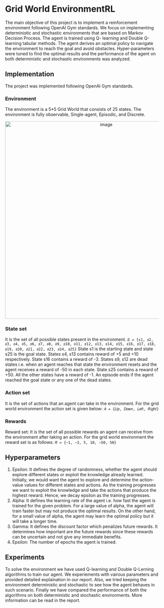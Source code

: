 # Grid World EnvironmentRL
The main objective of this project is to implement a reinforcement environment following OpenAI Gym standards. We focus on implementing deterministic and stochastic environments that are based on Markov Decision Process. The agent is trained using Q- learning and Double Q-learning tabular methods. The agent derives an optimal policy to navigate the environment to reach the goal and avoid obstacles. Hyper-parameters were tuned to find the optimal results and the performance of the agent on both deterministic and stochastic environments was analyzed.

## Implementation
The project was implemented following OpenAI Gym standards.

### Environment
The environment is a 5*5 Grid World that consists of 25 states. The environment is fully observable, Single-agent, Episodic, and Discrete.

<p align="center">
  <img width="647" alt="image" src="https://user-images.githubusercontent.com/24275587/177084337-5fd18223-ad3d-4972-9063-2a12694a18ba.png">
</p>

### State set
It is the set of all possible states present in the environment.
`𝑆 = {s1, 𝑠2, 𝑠3, 𝑠4, 𝑠5, 𝑠6, 𝑠7, 𝑠8, 𝑠9, 𝑠10, 𝑠11, 𝑠12, 𝑠13, 𝑠14, 𝑠15, 𝑠16, 𝑠17, 𝑠18, 𝑠19, 𝑠20, 𝑠21, 𝑠22, 𝑠23, 𝑠24, 𝑠25}`
State s1 is the starting state and state s25 is the goal state. States s4, s13 contains reward of +5 and +10 respectively. State s16 contains a reward of -3. States s9, s12 are dead states i.e. when an agent reaches that state the environment resets and the agent receives a reward of -50 in each state. State s25 contains a reward of +50. All the other states have a reward of -1. An episode ends if the agent reached the goal state or any one of the dead states.

### Action set
It is the set of actions that an agent can take in the environment. For the grid world environment the action set is given below: 
`𝐴 = {𝑈𝑝, 𝐷𝑜𝑤𝑛, 𝐿𝑒𝑓𝑡, 𝑅𝑖𝑔h𝑡}`

### Rewards
Reward set: It is the set of all possible rewards an agent can receive from the environment after taking an action. For the grid world environment the reward set is as follows: `𝑅 = {−1, −3, 5, 10, −50, 50}`

## Hyperparameters

1. Epsilon: It defines the degree of randomness, whether the agent should explore different states or exploit the knowledge already learned. Initially, we would want the agent to explore and determine the action-value values for different states and actions. As the training progresses we want to exploit the knowledge and take the actions that produce the highest reward. Hence, we decay epsilon as the training progresses.
2. Alpha: It defines the learning rate of the agent i.e. how fast the agent is trained for the given problem. For a large value of alpha, the agent will train faster but may not produce the optimal results. On the other hand, for a small value of alpha, the agent may learn the optimal policy but it will take a longer time.
3. Gamma: It defines the discount factor which penalizes future rewards. It determines how important are the future rewards since these rewards can be uncertain and not give any immediate benefits.
4. Epsilon: The number of epochs the agent is trained.

## Experiments
To solve the environment we have used Q-learning and Double Q-Lerning algorithms to train our agent. We experiements with vairous parameters and provided detailed explaination in our report. Also, we tried keeping the environment deterministic and stochastic to see how the agent behaves in such scenario. Finally we have compared the performance of both the algorithms on both deterministic and stochastic environments. More information can be read in the report.
